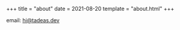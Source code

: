 +++
title = "about"
date = 2021-08-20
template = "about.html"
+++

email: [hi@tadeas.dev](mailto:hi@tadeas.dev)
